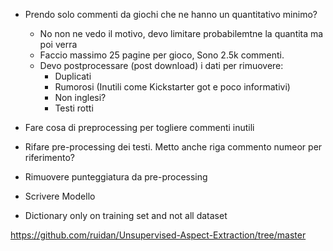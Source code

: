 - Prendo solo commenti da giochi che ne hanno un quantitativo minimo?
  - No non ne vedo il motivo, devo limitare probabilemtne la quantita ma poi verra
  - Faccio massimo 25 pagine per gioco, Sono 2.5k commenti.
  - Devo postprocessare (post download) i dati per rimuovere:
    - Duplicati
    - Rumorosi (Inutili come Kickstarter got e poco informativi)
    - Non inglesi?
    - Testi rotti
- Fare cosa di preprocessing per togliere commenti inutili

- Rifare pre-processing dei testi. Metto anche riga commento numeor per riferimento?
- Rimuovere punteggiatura da pre-processing
- Scrivere Modello
- Dictionary only on training set and not all dataset

https://github.com/ruidan/Unsupervised-Aspect-Extraction/tree/master